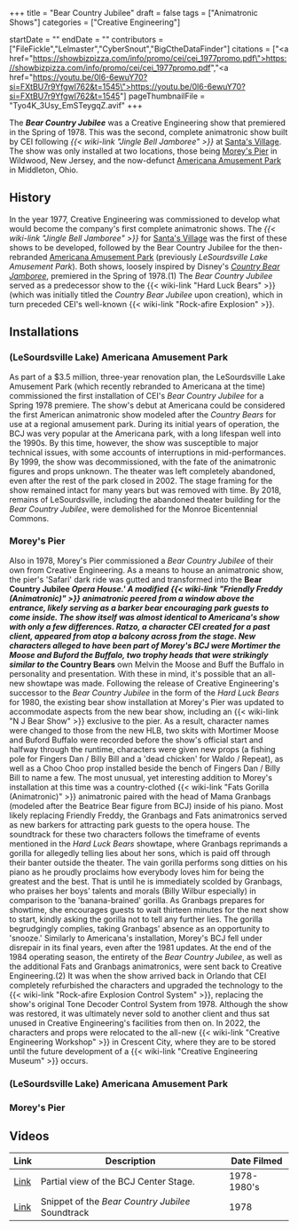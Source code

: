 +++
title = "Bear Country Jubilee"
draft = false
tags = ["Animatronic Shows"]
categories = ["Creative Engineering"]


startDate = ""
endDate = ""
contributors = ["FileFickle","Lelmaster","CyberSnout","BigCtheDataFinder"]
citations = ["<a href=\"https://showbizpizza.com/info/promo/cei/cei_1977promo.pdf\">https://showbizpizza.com/info/promo/cei/cei_1977promo.pdf</a>","<a href=\"https://youtu.be/0l6-6ewuY70?si=FXtBU7r9Yfgwl762&t=1545\">https://youtu.be/0l6-6ewuY70?si=FXtBU7r9Yfgwl762&t=1545</a>"]
pageThumbnailFile = "Tyo4K_3Usy_EmSTeygqZ.avif"
+++

The ***Bear Country Jubilee*** was a Creative Engineering show that premiered in the Spring of 1978. This was the second, complete animatronic show built by CEI following *{{< wiki-link "Jingle Bell Jamboree" >}}* at [Santa's Village](https://en.wikipedia.org/wiki/Santa's_Village_%28Jefferson,_New_Hampshire%29). The show was only installed at two locations, those being [Morey's Pier](https://en.wikipedia.org/wiki/Morey%27s_Piers) in Wildwood, New Jersey, and the now-defunct [Americana Amusement Park](https://en.wikipedia.org/wiki/LeSourdsville_Lake_Amusement_Park) in Middleton, Ohio.

## History

In the year 1977, Creative Engineering was commissioned to develop what would become the company's first complete animatronic shows. The *{{< wiki-link "Jingle Bell Jamboree" >}}* for [Santa's Village](https://en.wikipedia.org/wiki/Santa's_Village_%28Jefferson,_New_Hampshire%29) was the first of these shows to be developed, followed by the Bear Country Jubilee for the then-rebranded [Americana Amusement Park](https://en.wikipedia.org/wiki/LeSourdsville_Lake_Amusement_Park) (previously *LeSourdsville Lake Amusement Park*). Both shows, loosely inspired by Disney's [*Country Bear Jamboree*](https://en.wikipedia.org/wiki/Country_Bear_Jamboree), premiered in the Spring of 1978.(1) The *Bear Country Jubilee* served as a predecessor show to the {{< wiki-link "Hard Luck Bears" >}} (which was initially titled the *Country Bear Jubilee* upon creation), which in turn preceded CEI's well-known {{< wiki-link "Rock-afire Explosion" >}}.

## Installations

### (LeSourdsville Lake) Americana Amusement Park

As part of a $3.5 million, three-year renovation plan, the LeSourdsville Lake Amusement Park (which recently rebranded to Americana at the time) commissioned the first installation of CEI's *Bear Country Jubilee* for a Spring 1978 premiere. The show's debut at Americana could be considered the first American animatronic show modeled after the *Country Bears* for use at a regional amusement park. During its initial years of operation, the BCJ was very popular at the Americana park, with a long lifespan well into the 1990s. By this time, however, the show was susceptible to major technical issues, with some accounts of interruptions in mid-performances. By 1999, the show was decommissioned, with the fate of the animatronic figures and props unknown. The theater was left completely abandoned, even after the rest of the park closed in 2002. The stage framing for the show remained intact for many years but was removed with time. By 2018, remains of LeSourdsville, including the abandoned theater building for the *Bear Country Jubilee*, were demolished for the Monroe Bicentennial Commons.

### Morey's Pier

Also in 1978, Morey's Pier commissioned a *Bear Country Jubilee* of their own from Creative Engineering. As a means to house an animatronic show, the pier's 'Safari' dark ride was gutted and transformed into the **Bear Country Jubilee *Opera House.' A modified {{< wiki-link "Friendly Freddy (Animatronic)" >}} animatronic peered from a window above the entrance, likely serving as a barker bear encouraging park guests to come inside. The show itself was almost identical to Americana's show with only a few differences. Ratzo, a character CEI created for a past client, appeared from atop a balcony across from the stage. New characters alleged to have been part of Morey's BCJ were Mortimer the Moose and Buford the Buffalo, two trophy heads that were strikingly similar to the* Country Bears** own Melvin the Moose and Buff the Buffalo in personality and presentation. With these in mind, it's possible that an all-new showtape was made. Following the release of Creative Engineering's successor to the *Bear Country Jubilee* in the form of the *Hard Luck Bears* for 1980, the existing bear show installation at Morey's Pier was updated to accommodate aspects from the new bear show, including an {{< wiki-link "N J Bear Show" >}} exclusive to the pier. As a result, character names were changed to those from the new HLB, two skits with Mortimer Moose and Buford Buffalo were recorded before the show's official start and halfway through the runtime, characters were given new props (a fishing pole for Fingers Dan / Billy Bill and a 'dead chicken' for Waldo / Repeat), as well as a Choo Choo prop installed beside the bench of Fingers Dan / Billy Bill to name a few. The most unusual, yet interesting addition to Morey's installation at this time was a country-clothed {{< wiki-link "Fats Gorilla (Animatronic)" >}} animatronic paired with the head of Mama Granbags (modeled after the Beatrice Bear figure from BCJ) inside of his piano. Most likely replacing Friendly Freddy, the Granbags and Fats animatronics served as new barkers for attracting park guests to the opera house. The soundtrack for these two characters follows the timeframe of events mentioned in the *Hard Luck Bears* showtape, where Granbags reprimands a gorilla for allegedly telling lies about her sons, which is paid off through their banter outside the theater. The vain gorilla performs song ditties on his piano as he proudly proclaims how everybody loves him for being the greatest and the best. That is until he is immediately scolded by Granbags, who praises her boys' talents and morals (Billy Wilbur especially) in comparison to the 'banana-brained' gorilla. As Granbags prepares for showtime, she encourages guests to wait thirteen minutes for the next show to start, kindly asking the gorilla not to tell any further lies. The gorilla begrudgingly complies, taking Granbags' absence as an opportunity to 'snooze.' Similarly to Americana's installation, Morey's BCJ fell under disrepair in its final years, even after the 1981 updates. At the end of the 1984 operating season, the entirety of the *Bear Country Jubilee*, as well as the additional Fats and Granbags animatronics, were sent back to Creative Engineering.(2) It was when the show arrived back in Orlando that CEI completely refurbished the characters and upgraded the technology to the {{< wiki-link "Rock-afire Explosion Control System" >}}, replacing the show's original Tone Decoder Control System from 1978. Although the show was restored, it was ultimately never sold to another client and thus sat unused in Creative Engineering's facilities from then on. In 2022, the characters and props were relocated to the all-new {{< wiki-link "Creative Engineering Workshop" >}} in Crescent City, where they are to be stored until the future development of a {{< wiki-link "Creative Engineering Museum" >}} occurs.

### (LeSourdsville Lake) Americana Amusement Park

### Morey's Pier

## Videos

| Link                                                                  | Description                                      | Date Filmed |
|-----------------------------------------------------------------------|--------------------------------------------------|-------------|
| [Link](https://youtu.be/jLrFSQqeyWc?si=e8Jli4xah_ERufvK&t=108)        | Partial view of the BCJ Center Stage.            | 1978-1980's |
| [Link](https://archive.org/details/bear-country-jubilee-partial-show) | Snippet of the *Bear Country Jubilee* Soundtrack | 1978        |